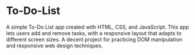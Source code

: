 # To-Do-List
A simple To-Do List app created with HTML, CSS, and JavaScript. This app lets users add and remove tasks, with a responsive layout that adapts to different screen sizes. A decent project for practicing DOM manipulation and responsive web design techniques.
